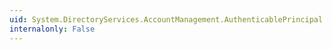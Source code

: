 ```yaml
---
uid: System.DirectoryServices.AccountManagement.AuthenticablePrincipal.LastBadPasswordAttempt
internalonly: False
---
```

